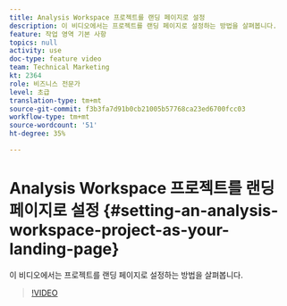 ```yaml
---
title: Analysis Workspace 프로젝트를 랜딩 페이지로 설정
description: 이 비디오에서는 프로젝트를 랜딩 페이지로 설정하는 방법을 살펴봅니다.
feature: 작업 영역 기본 사항
topics: null
activity: use
doc-type: feature video
team: Technical Marketing
kt: 2364
role: 비즈니스 전문가
level: 초급
translation-type: tm+mt
source-git-commit: f3b3fa7d91b0cb21005b57768ca23ed6700fcc03
workflow-type: tm+mt
source-wordcount: '51'
ht-degree: 35%

---
```



# Analysis Workspace 프로젝트를 랜딩 페이지로 설정 {#setting-an-analysis-workspace-project-as-your-landing-page}

이 비디오에서는 프로젝트를 랜딩 페이지로 설정하는 방법을 살펴봅니다.

>[!VIDEO](https://video.tv.adobe.com/v/25460/?quality=12)
